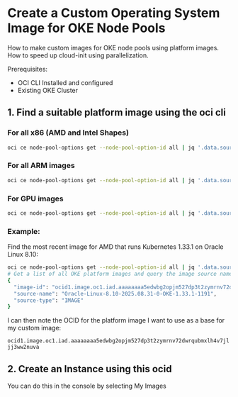 # Create a Custom Operating System Image for OKE Node Pools
How to make custom images for OKE node pools using platform images. How to speed up cloud-init using parallelization.

Prerequisites:
 * OCI CLI Installed and configured
 * Existing OKE Cluster

## 1. Find a suitable platform image using the oci cli

### For all x86 (AMD and Intel Shapes)
```bash
oci ce node-pool-options get --node-pool-option-id all | jq '.data.sources[] | select(."source-name" | test("GPU|aarch") | not )'
```

### For all ARM images
```bash
oci ce node-pool-options get --node-pool-option-id all | jq '.data.sources[] | select(."source-name" | contains("aarch"))'
```

### For GPU images

```bash
oci ce node-pool-options get --node-pool-option-id all | jq '.data.sources[] | select(."source-name" | contains("GPU"))'
```

### Example: 
Find the most recent image for AMD that runs Kubernetes 1.33.1 on Oracle Linux 8.10:

```bash
oci ce node-pool-options get --node-pool-option-id all | jq '.data.sources[] | select(."source-name" | test("GPU|aarch") | not ) | select(."source-name" | contains("8.10") and contains("1.33.1"))' | head -n 5
# Get a list of all OKE platform images and query the image source name for anything not containing "GPU" or "aarch" that has Oracle Linux 8.10 for Kubernetes v1.33.1. Just the first 5 lines (first record)
{
  "image-id": "ocid1.image.oc1.iad.aaaaaaaa5edwbg2opjm527dp3t2zymrnv72dwrqubmxlh4v7jljj3ww2nuva",
  "source-name": "Oracle-Linux-8.10-2025.08.31-0-OKE-1.33.1-1191",
  "source-type": "IMAGE"
}
```

I can then note the OCID for the platform image I want to use as a base for my custom image:

`ocid1.image.oc1.iad.aaaaaaaa5edwbg2opjm527dp3t2zymrnv72dwrqubmxlh4v7jljj3ww2nuva`

## 2. Create an Instance using this ocid

You can do this in the console by selecting My Images 



